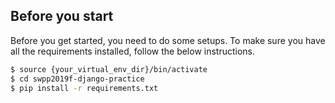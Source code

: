 ## Before you start
Before you get started, you need to do some setups.
To make sure you have all the requirements installed, follow the below instructions.

```sh
$ source {your_virtual_env_dir}/bin/activate
$ cd swpp2019f-django-practice
$ pip install -r requirements.txt
```
